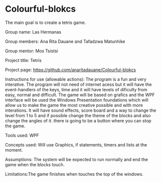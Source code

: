# Colourful-blokcs
The main goal is to create  a tetris game.

Group name: Las Hermanas 

Group members: Ana Rita Dauane and Tafadzwa Matunhike

Group mentor: Mos Tsistsi

Project title: Tetris

Project page: https://github.com/anaritadauane/Colourful-blokcs

Instructions for use (allowable actions): The program is a fun and very interative. The program will not need of internet acess but it will have the event-handlers of the keys, time and it will have levels of dificulty from easy, normal and difficult. The game will be based on grafics and the WPF interface will be used the Windows Presentation foundations which will allow us to make the game the most creative possible and with more interations. It will have sound effects, score board and a way to change the level from 1 to 5 and if possible change the theme of the blocks and also change the angles of it. there is going to be a button where you can stop the game. 

Tools used: WPF

Concepts used: Will   use Graphics, if statements, timers and lists at the moment.

Assumptions: The system will be expected to run normally and end the game when the blocks touch.

Limitations:The game finishes when touches the top of the windows.
